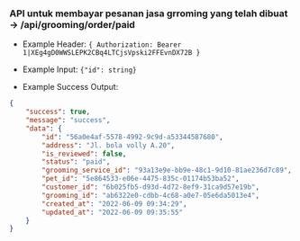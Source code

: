### API untuk membayar pesanan jasa grroming yang telah dibuat -> /api/grooming/order/paid

- Example Header: `{ Authorization: Bearer 1|XEg4gD0WWSLEPK2CBq4LTCjsVpski2FFEvnDX72B }`

- Example Input: `{"id": string}`

- Example Success Output:

```json
{
    "success": true,
    "message": "success",
    "data": {
        "id": "56a0e4af-5578-4992-9c9d-a53344587680",
        "address": "Jl. bola volly A.20",
        "is_reviewed": false,
        "status": "paid",
        "grooming_service_id": "93a13e9e-bb9e-48c1-9d10-81ae236d7c89",
        "pet_id": "5e864533-e06e-4475-835c-01174b53ba52",
        "customer_id": "6b025fb5-d93d-4d72-8ef9-31ca9d57e19b",
        "grooming_id": "ab6322e0-cdbb-4c68-a0e7-05e6da5013e4",
        "created_at": "2022-06-09 09:34:29",
        "updated_at": "2022-06-09 09:35:55"
    }
}
```